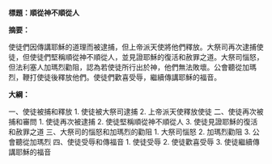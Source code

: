 **標題：順從神不順從人**

**摘要：**

使徒們因傳講耶穌的道理而被逮捕，但上帝派天使將他們釋放。大祭司再次逮捕使徒，但使徒們堅稱順從神不順從人，並見證耶穌的復活和赦罪之道。大祭司惱怒，但法利塞人加瑪烈勸阻，認為若使徒所行出於神，他們無法敗壞。公會聽從加瑪烈，鞭打使徒後釋放他們。使徒們歡喜受辱，繼續傳講耶穌的福音。

**大綱：**

一、使徒被捕和釋放
    1. 使徒被大祭司逮捕
    2. 上帝派天使釋放使徒
二、使徒再次被捕和審問
    1. 使徒再次被逮捕
    2. 使徒堅稱順從神不順從人
    3. 使徒見證耶穌的復活和赦罪之道
三、大祭司的惱怒和加瑪烈的勸阻
    1. 大祭司惱怒
    2. 加瑪烈勸阻
    3. 公會聽從加瑪烈
四、使徒受辱和傳福音
    1. 使徒受辱
    2. 使徒歡喜受辱
    3. 使徒繼續傳講耶穌的福音